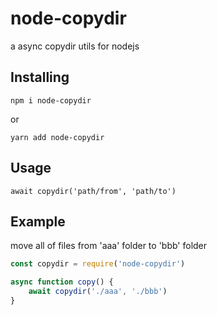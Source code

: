 # node-copydir
a async copydir utils for nodejs

## Installing

```
npm i node-copydir
```
or 

```
yarn add node-copydir
```

## Usage

`await copydir('path/from', 'path/to')`

## Example
move all of files from 'aaa' folder to 'bbb' folder

```javascript
const copydir = require('node-copydir')

async function copy() {
    await copydir('./aaa', './bbb')
}


```

